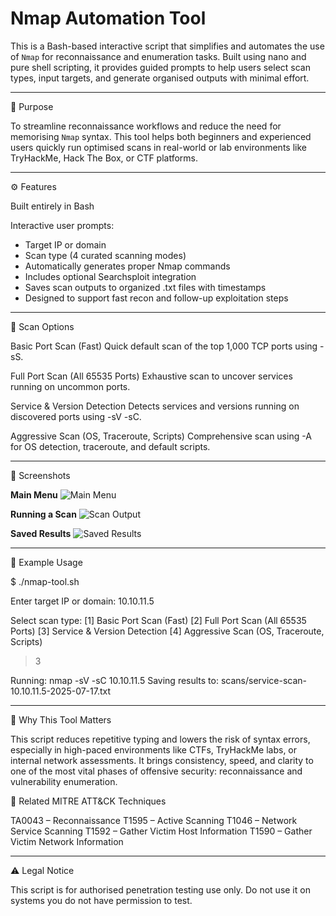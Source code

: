 # Nmap Automation Tool

This is a Bash-based interactive script that simplifies and automates the use of `Nmap` for reconnaissance and enumeration tasks. Built using nano and pure shell scripting, it provides guided prompts to help users select scan types, input targets, and generate organised outputs with minimal effort.

---

🎯 Purpose

To streamline reconnaissance workflows and reduce the need for memorising `Nmap` syntax. This tool helps both beginners and experienced users quickly run optimised scans in real-world or lab environments like TryHackMe, Hack The Box, or CTF platforms.

---

⚙️ Features

Built entirely in Bash

Interactive user prompts:
 - Target IP or domain
 - Scan type (4 curated scanning modes)
 - Automatically generates proper Nmap commands
 - Includes optional Searchsploit integration
 - Saves scan outputs to organized .txt files with timestamps
 - Designed to support fast recon and follow-up exploitation steps

---

🧪 Scan Options

Basic Port Scan (Fast)
  Quick default scan of the top 1,000 TCP ports using -sS.

Full Port Scan (All 65535 Ports)
  Exhaustive scan to uncover services running on uncommon ports.

Service & Version Detection
  Detects services and versions running on discovered ports using -sV -sC.

Aggressive Scan (OS, Traceroute, Scripts)
  Comprehensive scan using -A for OS detection, traceroute, and default scripts.


---

📸 Screenshots

**Main Menu**
![Main Menu](images/menu.png)

**Running a Scan**
![Scan Output](images/scan-output.png)

**Saved Results**
![Saved Results](images/saved-results.png)

---

🚀 Example Usage

$ ./nmap-tool.sh

Enter target IP or domain: 10.10.11.5

Select scan type:
[1] Basic Port Scan (Fast)
[2] Full Port Scan (All 65535 Ports)
[3] Service & Version Detection
[4] Aggressive Scan (OS, Traceroute, Scripts)

> 3

Running: nmap -sV -sC 10.10.11.5
Saving results to: scans/service-scan-10.10.11.5-2025-07-17.txt

---

🧠 Why This Tool Matters

This script reduces repetitive typing and lowers the risk of syntax errors, especially in high-paced environments like CTFs, TryHackMe labs, or internal network assessments. It brings consistency, speed, and clarity to one of the most vital phases of offensive security: reconnaissance and vulnerability enumeration.

📎 Related MITRE ATT&CK Techniques

TA0043 – Reconnaissance
T1595 – Active Scanning
T1046 – Network Service Scanning
T1592 – Gather Victim Host Information
T1590 – Gather Victim Network Information

---

⚠️ Legal Notice

This script is for authorised penetration testing use only. Do not use it on systems you do not have permission to test.
